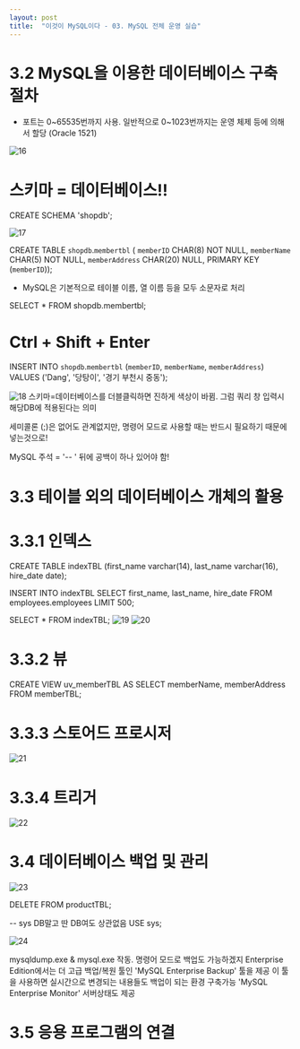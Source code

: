 ```yaml
---
layout: post
title:  "이것이 MySQL이다 - 03. MySQL 전체 운영 실습"
---
```


# 3.2 MySQL을 이용한 데이터베이스 구축 절차
- 포트는 0~65535번까지 사용. 일반적으로 0~1023번까지는 운영 체제 등에 의해서 할당 (Oracle 1521)

![16](https://user-images.githubusercontent.com/86064022/124346831-0241e500-dc1c-11eb-97f3-6c25300a85ac.png)

# 스키마 = 데이터베이스!!
CREATE SCHEMA 'shopdb';

![17](https://user-images.githubusercontent.com/86064022/124347131-e5a6ac80-dc1d-11eb-9475-c2360826ed8f.png)

CREATE TABLE `shopdb`.`membertbl` (
  `memberID` CHAR(8) NOT NULL,
  `memberName` CHAR(5) NOT NULL,
  `memberAddress` CHAR(20) NULL,
  PRIMARY KEY (`memberID`));
  
- MySQL은 기본적으로 테이블 이름, 열 이름 등을 모두 소문자로 처리

SELECT * FROM shopdb.membertbl;
# Ctrl + Shift + Enter
INSERT INTO `shopdb`.`membertbl` (`memberID`, `memberName`, `memberAddress`) VALUES ('Dang', '당탕이', '경기 부천시 중동');

![18](https://user-images.githubusercontent.com/86064022/124347790-5a2f1a80-dc21-11eb-859b-7ebc5aa72042.png)
스키마=데이터베이스를 더블클릭하면 진하게 색상이 바뀜. 그럼 쿼리 창 입력시 해당DB에 적용된다는 의미

세미콜론 (;)은 없어도 관계없지만, 명령어 모드로 사용할 때는 반드시 필요하기 때문에 넣는것으로!

MySQL 주석 = '-- ' 뒤에 공백이 하나 있어야 함!

# 3.3 테이블 외의 데이터베이스 개체의 활용
# 3.3.1 인덱스
CREATE TABLE indexTBL (first_name varchar(14), last_name varchar(16), hire_date date);

INSERT INTO indexTBL
	SELECT first_name, last_name, hire_date
    FROM employees.employees
    LIMIT 500;

SELECT * FROM indexTBL;
![19](https://user-images.githubusercontent.com/86064022/124356175-a2fdc800-dc4f-11eb-9218-be72eb997525.png)
![20](https://user-images.githubusercontent.com/86064022/124356284-2c14ff00-dc50-11eb-9a53-21a26a51f04a.png)

# 3.3.2 뷰
CREATE VIEW uv_memberTBL
AS
	SELECT memberName, memberAddress FROM memberTBL;
  
# 3.3.3 스토어드 프로시저
![21](https://user-images.githubusercontent.com/86064022/124356479-20760800-dc51-11eb-883b-c4ce50f63a98.png)

# 3.3.4 트리거
![22](https://user-images.githubusercontent.com/86064022/124356690-4354ec00-dc52-11eb-9e17-51edabec847f.png)

# 3.4 데이터베이스 백업 및 관리
![23](https://user-images.githubusercontent.com/86064022/124372466-e47c8a80-dcc4-11eb-9f4f-1f1554ac5902.png)

DELETE FROM productTBL;

-- sys DB말고 딴 DB여도 상관없음
USE sys;

![24](https://user-images.githubusercontent.com/86064022/124372531-87cd9f80-dcc5-11eb-906d-61977fcee17f.png)

mysqldump.exe & mysql.exe 작동. 명령어 모드로 백업도 가능하겠지
Enterprise Edition에서는 더 고급 백업/복원 툴인 'MySQL Enterprise Backup' 툴을 제공
이 툴을 사용하면 실시간으로 변경되는 내용들도 백업이 되는 환경 구축가능
'MySQL Enterprise Monitor' 서버상태도 제공

# 3.5 응용 프로그램의 연결
